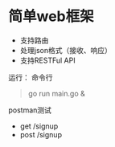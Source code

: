 # 简单web框架

- 支持路由
- 处理json格式（接收、响应）
- 支持RESTFul API

运行：
命令行
> go run main.go &

postman测试
- get /signup
- post /signup